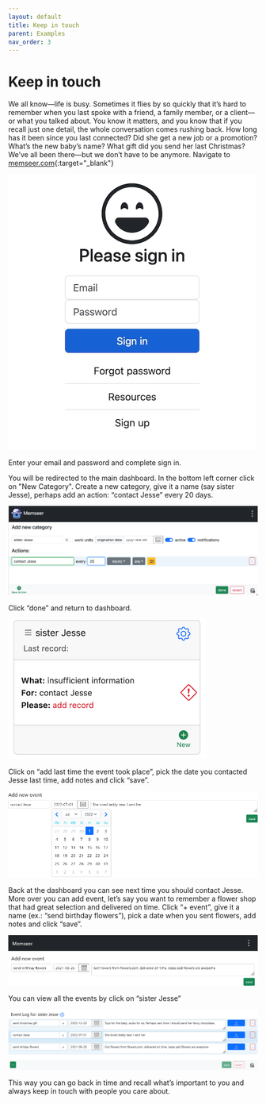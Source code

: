 ```yaml
---
layout: default 
title: Keep in touch
parent: Examples
nav_order: 3
---
```


# Keep in touch

We all know—life is busy. Sometimes it flies by so quickly that it’s hard to remember when you last spoke with a friend, a family member, or a client—or what you talked about. You know it matters, and you know that if you recall just one detail, the whole conversation comes rushing back. How long has it been since you last connected? Did she get a new job or a promotion? What’s the new baby’s name? What gift did you send her last Christmas? We’ve all been there—but we don’t have to be anymore.
Navigate to [memseer.com](https://memseer.com){:target="_blank"}

![](../../assets/images/guides/sign_up/signin.jpg)

Enter your email and password and complete sign in.

You will be redirected to the main dashboard. In the bottom left corner click on "New Category". Create a new category, give it a name (say sister Jesse), perhaps add an action: “contact Jesse” every 20 days. 

![](../../assets/images/examples/keep_in_touch/add_new_category.png)

Click “done” and return to dashboard.

![](../../assets/images/examples/keep_in_touch/sister_jesse.png)

Click on “add last time the event took place”, pick the date you contacted Jesse last time, add notes and click “save”.

![](../../assets/images/examples/keep_in_touch/add_new_event.png)

Back at the dashboard you can see next time you should contact Jesse. More over you can add event, let’s say you want to remember a flower shop that had great selection and delivered on time. Click “+ event”, give it a name (ex.: “send birthday flowers”), pick a date when you sent flowers, add notes and click “save”.

![](../../assets/images/examples/keep_in_touch/add_new_event_2.png)

You can view all the events by click on “sister Jesse”

![](../../assets/images/examples/keep_in_touch/event_log_for_sister_jesse.png)

This way you can go back in time and recall what’s important to you and always keep in touch with people you care about.

